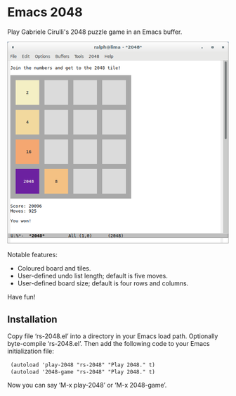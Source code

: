 # Emacs 2048

Play Gabriele Cirulli's 2048 puzzle game in an Emacs buffer.

![Example](images/rs-2048-won.png)

Notable features:

* Coloured board and tiles.
* User-defined undo list length; default is five moves.
* User-defined board size; default is four rows and columns.

Have fun!


## Installation

Copy file ‘rs-2048.el’ into a directory in your Emacs load path.
Optionally byte-compile ‘rs-2048.el’.  Then add the following code
to your Emacs initialization file:

     (autoload 'play-2048 "rs-2048" "Play 2048." t)
     (autoload '2048-game "rs-2048" "Play 2048." t)

Now you can say ‘M-x play-2048’ or ‘M-x 2048-game’.

